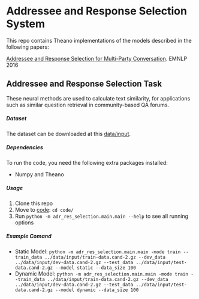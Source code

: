 # Addressee and Response Selection System

This repo contains Theano implementations of the models described in the following papers:

[Addressee and Response Selection for Multi-Party Conversation](https://aclweb.org/anthology/D/D16/D16-1231.pdf). EMNLP 2016

## Addressee and Response Selection Task

These neural methods are used to calculate text similarity, for applications such as similar question retrieval in community-based QA forums.

##### Dataset
The dataset can be downloaded at this [data/input](/data/input).

##### Dependencies
To run the code, you need the following extra packages installed:
  - Numpy and Theano

##### Usage
  1. Clone this repo
  2. Move to [code](/code): `cd code/`
  3. Run `python -m adr_res_selection.main.main --help` to see all running options

##### Example Comand
  - Static Model: `python -m adr_res_selection.main.main -mode train --train_data ../data/input/train-data.cand-2.gz --dev_data ../data/input/dev-data.cand-2.gz --test_data ../data/input/test-data.cand-2.gz --model static --data_size 100`
  - Dynamic Model: `python -m adr_res_selection.main.main -mode train --train_data ../data/input/train-data.cand-2.gz --dev_data ../data/input/dev-data.cand-2.gz --test_data ../data/input/test-data.cand-2.gz --model dynamic --data_size 100`
